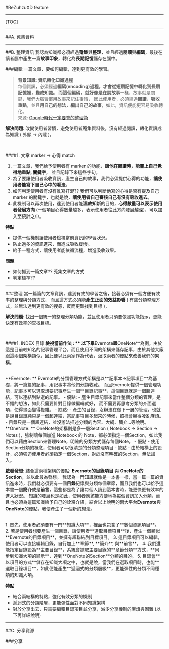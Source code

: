 #ReZuhzuXD feature

---
[TOC]

---

##A. 蒐集資料


---

##B. 整理資訊
我認為知識都必須經過**蒐集**與**整理**，並且經過**閱讀**與**編碼**，最後在讀者腦中產生一篇**故事印象**，轉化為**長期記憶**儲存在腦中。

###編輯
一篇文章，要如何編輯，達到更有效的學習。
> **背景知識: 資訊轉化知識過程**
> <br>
> 每個資訊，必須經過**編碼(encoding)**過程，才會從短期記憶中轉化到長期記憶裡，變成知識。
> 而這個編碼，就好像是在說**故事**一樣，故事就是關鍵，我們大腦習慣用故事來記住事情，
> 因此使用者，必須經過**閱讀**，**吸收重點**，並且**用自己的想法，編出自己的故事**，如此，資訊便能更容易吸收轉化。
> <br>
> 來源: [Google時代一定要會的整理術](http://xtimetripper.pixnet.net/blog/post/37171146-%5B%E9%96%B1%E8%AE%80%5Dgoogle%E6%99%82%E4%BB%A3%E4%B8%80%E5%AE%9A%E8%A6%81%E6%9C%83%E7%9A%84%E6%95%B4%E7%90%86%E8%A1%93)

**解決問題**: 改變使用者習慣，避免使用者蒐集資料後，沒有經過閱讀，轉化資訊成為知識 ( 外顯 -> 內隱 )。

<br>

####1. 文章 marker -> 心得 match
1. 一篇文章，我們給予使用者有 marker 的功能，**讓他在閱讀時，能畫上自己覺得地重點, 關鍵字**，
並且記錄下來這些字句。
2. 為了要讓使用者吸收資訊，產生自己的故事，我們必須提供心得的功能，**讓使用者能寫下自己心中的看法**。
3. 如何判定使用者有沒有亂寫打混??
我們可以判斷他寫的心得是否有提及自己 marker 的關鍵字，也就是說，**讓使用者自己審核自己有沒有吸收進去**。
4. 此機制可以再次使用，達到使用者能**溫故知新**的目的，**心得數量可以表示使用者發展方向** (一個項目心得數量越多，表示使用者往此方向發展越深)，可以加入至統計之中。

**特點**
- 提供一個機制讓使用者檢視當前資訊的學習狀況。
- 防止過多的資訊進來，而造成吸收緩慢。
- 給予一種方式，讓使用者能依循流程，增進吸收效果。

**問題**
- 如何抓到一篇文章?? 蒐集文章的方式
- 判定標準??

---

###整理
當一篇篇的文章資訊，達到有效的學習之後，接著必須有一個方便有效率的整理與分類方式，
而且這方式必須能**產生正面的效益影響** ( 有些分類整理方式，並無法達到更有效的搜尋，反而更難找到目標 )，

**解決問題**: 找出一個統一的整理分類功能，並且使用者只須要依照功能指示，更能快速有效率的查找目標。


<br>

####1. INDEX 目錄
**檢視當前作法 : **
以下舉**Evernote**跟**OneNote**為例，由於這是目前較知名的記事管理平台，而且使用不同的架構來儲存記事，由於其他大廠跟這兩個架構類似，因此便以此兩家作為代表，汲取兩者的優點來改善我們的架構。

<br>
**Evernote: **
Evernote的分類管理方式架構是以**記事本->記事項目**為基礎，將一篇篇的記事，用記事本將他們分類收藏。
而且Evernote提供一個管理功能，記事本可以選取想要記事產生一個**目錄記事**，這個目錄就是一個超連結，可以連結到點選的記事。
- 優點: 
	- 產生目錄記事來當作整個分類的管理，是不錯的想法，如此只需要針對目錄做編輯就好，
而不需要再思考分類的介面選項，使得畫面變得複雜。
- 缺點: 
	- 產生的目錄，沒辦法在做下一層的管理，也就是說目錄單純只是一個超連結，當記事項目多起來的時候，照樣會顯得凌亂麻煩。
	- 目錄只是一個超連結，並沒辦法描述分類的內容、大綱、簡介...等說明。

<br>
**OneNote: **
OneNote的架構則是多一層Section ( Notebook -> Section -> Notes )，強制讓每個加進 Notebook 的 Note，都必須指定一個Section，如此我們可以藉由Section來管理Note，明確的分類方式儲存每個Note。
- 優點
	- 使用Section分類的概念，使用者可以很清楚的分類整理項目
- 缺點
	- 由於結構上的設計，必須強迫使用者必須指定一個Section，對於沒有明確的Section，無法加入。

**啟發發想**: 
結合這兩種架構的優點: **Evernote的目錄項目** 與 **OneNote的Section**，並以此最為發想。
我認為一門知識就像是一本書一樣，當一篇一篇的資訊進來時，我們就必須要有一個**目錄**紀錄與分類每個章節，而且我們也可以給予這本書一個**簡介**或是**前言**，這些都是為了讓每個人讀到這本書時，能更快更有效率的進入狀況。
知識的發展也是如此，使用者應該能方便地為每個資訊加入分類，而且也必須為這篇知識給予自己的詮釋介紹，結合以上說明的兩大平台**Evernote**與**OneNote**的優點，我便產生了一個新的想法。

<br>
1. 首先，使用者必須要有一門**知識大項**，裡面也包含了**數個資訊項目**。
2. 若是使用者想要產生一個目錄，讓使用者**選取目標項目**後，產生一個類似**Evernote的目錄項目**，並擁有超聯結到目標項目。
3. 這目錄項目可以編輯，使用者可以直接編輯目錄，自行加上**章節**, **簡介**, 與**前言**。
4. 我們還能指定目錄設為**主要目錄**，系統會抓取主要目錄的**章節分類**方式，**同步到知識大項的顯示**，達到**OneNote的Section**分類的目的。
5. 目錄會**以項目的方式**儲存在知識大項之中，也就是說，當我們在選取項目時，也能**選取目錄項目**，如此便能產生**遞迴式的分類層級**，更能彈性的分類不同種類的知識大項。

**特點**
- 結合兩結構的特點，強化有效分類的機制
- 遞迴式的分類階層，更能彈性面對不同知識架構
- 對於分享出去，只需要編輯目錄項目並分享，減少分享機制的麻煩與困難 (以下再詳細說明)


---

##C. 分享資源

###分享